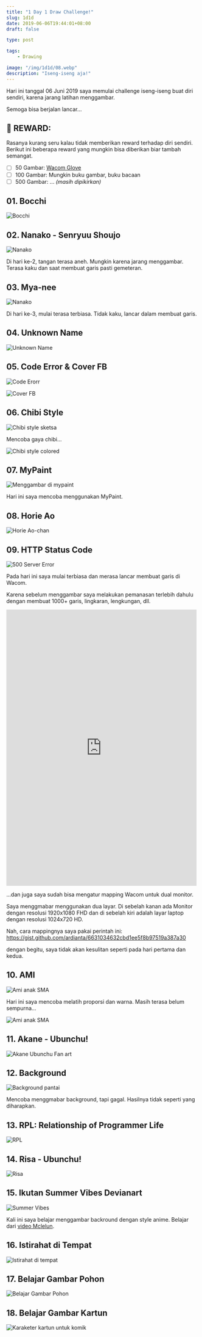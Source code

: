 ```yaml
---
title: "1 Day 1 Draw Challenge!"
slug: 1d1d
date: 2019-06-06T19:44:01+08:00
draft: false

type: post

tags:
    - Drawing

image: "/img/1d1d/08.webp"
description: "Iseng-iseng aja!"
---
```


Hari ini tanggal 06 Juni 2019 saya memulai challenge iseng-iseng
buat diri sendiri, karena jarang latihan menggambar.

Semoga bisa berjalan lancar...

## :gift: REWARD:

Rasanya kurang seru kalau tidak memberikan reward terhadap diri sendiri.
Berikut ini beberapa reward yang mungkin bisa diberikan biar tambah semangat.

- [ ] 50 Gambar: [Wacom Glove](https://www.tokopedia.com/clickandgo/sarung-tangan-drawing-glove-untuk-pen-tablet-wacom-huion)
- [ ] 100 Gambar: Mungkin buku gambar, buku bacaan
- [ ] 500 Gambar: ... *(masih dipikirkan)*

## 01. Bocchi

![Bocchi](/img/1d1d/01.webp)

## 02. Nanako - Senryuu Shoujo

![Nanako](/img/1d1d/02.webp)

Di hari ke-2, tangan terasa aneh. Mungkin karena jarang menggambar.
Terasa kaku dan saat membuat garis pasti gemeteran.

## 03. Mya-nee

![Nanako](/img/1d1d/03.webp)

Di hari ke-3, mulai terasa terbiasa. Tidak kaku, lancar dalam
membuat garis.

## 04. Unknown Name

![Unknown Name](/img/1d1d/04.webp)

## 05. Code Error & Cover FB

![Code Erorr](/img/1d1d/05.webp)

![Cover FB](/img/1d1d/05-2.webp)

## 06. Chibi Style

![Chibi style sketsa](/img/1d1d/06.webp)

Mencoba gaya chibi...

![Chibi style colored](/img/1d1d/06-colored.webp)

## 07. MyPaint

![Menggambar di mypaint](/img/1d1d/07.webp)

Hari ini saya mencoba menggunakan MyPaint.

## 08. Horie Ao

![Horie Ao-chan](/img/1d1d/08.webp)

## 09. HTTP Status Code

![500 Server Error](/img/1d1d/09.webp)

Pada hari ini saya mulai terbiasa dan merasa
lancar membuat garis di Wacom.

Karena sebelum menggambar saya melakukan
pemanasan terlebih dahulu dengan membuat
1000+ garis, lingkaran, lengkungan, dll.

<iframe src="https://web.facebook.com/plugins/post.php?href=https%3A%2F%2Fweb.facebook.com%2Fardianta.pargo%2Fposts%2F2828237770526910&width=500" width="500" height="724" style="border:none;overflow:hidden" scrolling="no" frameborder="0" allowTransparency="true" allow="encrypted-media"></iframe>

...dan juga saya sudah bisa mengatur
mapping Wacom untuk dual monitor.

Saya menggmabar menggunakan dua layar.
Di sebelah kanan ada Monitor dengan resolusi 1920x1080 FHD
dan di sebelah kiri adalah layar laptop dengan resolusi 1024x720 HD.

Nah, cara mappingnya saya pakai perintah ini: https://gist.github.com/ardianta/6631034632cbd1ee5f8b97519a387a30

dengan begitu, saya tidak akan kesulitan seperti 
pada hari pertama dan kedua.

## 10. AMI

![Ami anak SMA](/img/1d1d/10.webp)

Hari ini saya mencoba melatih proporsi dan warna.
Masih terasa belum sempurna...

![Ami anak SMA](/img/1d1d/10-colored.webp)

## 11. Akane - Ubunchu!

![Akane Ubunchu Fan art](/img/1d1d/11.webp)

## 12. Background

![Background pantai](/img/1d1d/12.webp)

Mencoba menggmabar background, tapi gagal.
Hasilnya tidak seperti yang diharapkan.

## 13. RPL: Relationship of Programmer Life

![RPL](/img/1d1d/13.webp)

## 14. Risa - Ubunchu!

![Risa](/img/1d1d/14.webp)

## 15. Ikutan Summer Vibes Devianart

![Summer Vibes](/img/1d1d/15.webp)

Kali ini saya belajar menggambar backround
dengan style anime. Belajar dari [video Mclelun](https://www.youtube.com/watch?v=1zdXub52sE8).

## 16. Istirahat di Tempat

![Istirahat di tempat](/img/1d1d/16.webp)

## 17. Belajar Gambar Pohon

![Belajar Gambar Pohon](/img/1d1d/17.webp)

## 18. Belajar Gambar Kartun

![Karaketer kartun untuk komik](/img/1d1d/18.webp)